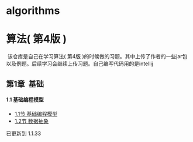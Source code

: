# algorithms

算法( 第4版 )
=====
  该仓库是自己在学习算法( 第4版 )的时候做的习题。其中上传了作者的一些jar包以及例题。后续学习会继续上传习题。自己编写代码用的是intellij
  
第1章  基础
----


#### 1.1 基础编程模型

* [1.1节 基础编程模型](https://github.com/BEFORE-4/algorithms/tree/master/src/test/chap1/chap1_1 "1.1节习题解答")
* [1.2节 数据抽象](https://github.com/BEFORE-4/algorithms/tree/master/src/test/chap1/chap1_1 "1.1节习题解答")

已更新到 1.1.33
